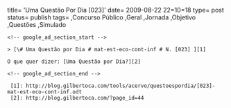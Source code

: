 
title= 'Uma Questão Por Dia [023]'
date= 2009-08-22 22=10=18
type= post
status= publish
tags=
,Concurso Público
,Geral
,Jornada
,Objetivo
,Questões
,Simulado
~~~~~~
<!-- google_ad_section_start -->

> [\# Uma Questão por Dia # mat-est-eco-cont-inf # N. [023] ][1]

O que quer dizer: [Uma Questão por Dia?][2]

<!-- google_ad_section_end -->

 [1]: http://blog.gilbertoca.com/tools/acervo/questoespordia/[023]-mat-est-eco-cont-inf.odt
 [2]: http://blog.gilbertoca.com/?page_id=44